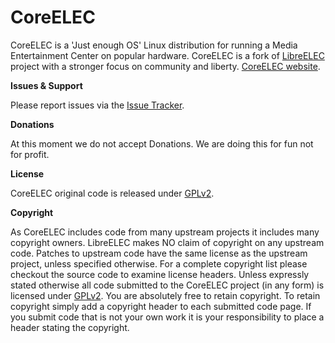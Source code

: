 # CoreELEC

CoreELEC is a 'Just enough OS' Linux distribution for running a Media Entertainment Center on popular hardware. CoreELEC is a fork of [LibreELEC](https://libreelec.tv) project with a stronger focus on community and liberty. [CoreELEC website](http://coreelec.org).

**Issues & Support**

Please report issues via the [Issue Tracker](https://github.com/CoreELEC/CoreELEC/issues).

**Donations**

At this moment we do not accept Donations. We are doing this for fun not for profit.

**License**

CoreELEC original code is released under [GPLv2](https://www.gnu.org/licenses/gpl-2.0.html).

**Copyright**

As CoreELEC includes code from many upstream projects it includes many copyright owners. LibreELEC makes NO claim of copyright on any upstream code. Patches to upstream code have the same license as the upstream project, unless specified otherwise. For a complete copyright list please checkout the source code to examine license headers. Unless expressly stated otherwise all code submitted to the CoreELEC project (in any form) is licensed under [GPLv2](https://www.gnu.org/licenses/gpl-2.0.html). You are absolutely free to retain copyright. To retain copyright simply add a copyright header to each submitted code page. If you submit code that is not your own work it is your responsibility to place a header stating the copyright.

